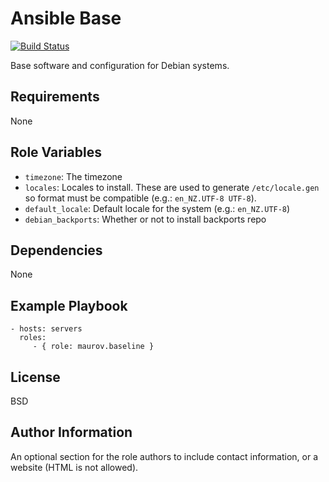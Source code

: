 Ansible Base
============

[![Build
Status](https://travis-ci.org/mauroveron/ansible-base.svg?branch=master)](https://travis-ci.org/mauroveron/ansible-base)

Base software and configuration for Debian systems.

Requirements
------------

None

Role Variables
--------------

- `timezone`: The timezone
- `locales`: Locales to install. These are used to generate `/etc/locale.gen` so
  format must be compatible (e.g.: `en_NZ.UTF-8 UTF-8`).
- `default_locale`: Default locale for the system (e.g.: `en_NZ.UTF-8`)
- `debian_backports`: Whether or not to install backports repo

Dependencies
------------

None

Example Playbook
----------------

    - hosts: servers
      roles:
         - { role: maurov.baseline }

License
-------

BSD

Author Information
------------------

An optional section for the role authors to include contact information, or a
website (HTML is not allowed).
